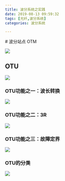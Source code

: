```yaml
---
title: 波分系统之实践
date: 2019-08-13 09:59:32
tags: [光纤,波分系统]
categories: 波分系统

---
```


<meta name="referrer" content="no-referrer" />
# 波分站点 OTM

![](http://ww1.sinaimg.cn/large/006eDJDNly1g5xtq33zmuj30fw0dpmy3.jpg)


## OTU
![](http://ww1.sinaimg.cn/large/006eDJDNly1g5xty5nr31j30m10cw128.jpg)

### OTU功能之一：波长转换

![](http://ww1.sinaimg.cn/large/006eDJDNly1g5xu0jqzzfj30nb0detkh.jpg)

### OTU功能之二：3R

![](http://ww1.sinaimg.cn/large/006eDJDNly1g5xu1cw838j30p30ddwpw.jpg)

### OTU功能之三：故障定界

![](http://ww1.sinaimg.cn/large/006eDJDNly1g5xu5hxvqbj30mw0drwrk.jpg)



### OTU的分类


![](http://ww1.sinaimg.cn/large/006eDJDNly1g5xu7zb6ljj30o00dw7g0.jpg)

